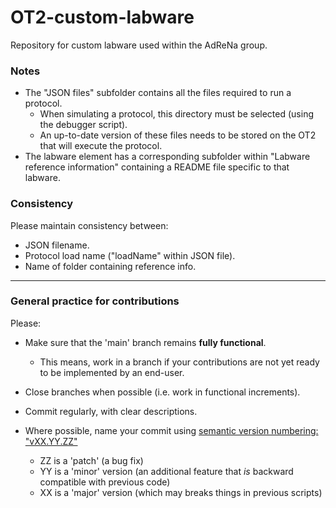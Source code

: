 # OT2-custom-labware
 Repository for custom labware used within the AdReNa group.


### Notes

- The "JSON files" subfolder contains all the files required to run a protocol.
  - When simulating a protocol, this directory must be selected (using the debugger script).
  - An up-to-date version of these files needs to be stored on the OT2 that will execute the protocol.
- The labware element has a corresponding subfolder within "Labware reference information" containing a README file specific to that labware.

### Consistency
Please maintain consistency between:
  - JSON filename.
  - Protocol load name ("loadName" within JSON file).
  - Name of folder containing reference info.



---



### General practice for contributions

Please:

- Make sure that the 'main' branch remains **fully functional**.
  - This means, work in a branch if your contributions are not yet ready to be implemented by an end-user.
- Close branches when possible (i.e. work in functional increments).
- Commit regularly, with clear descriptions.

- Where possible, name your commit using <u>semantic version numbering: "vXX.YY.ZZ"</u>
  - ZZ is a 'patch' (a bug fix)
  - YY is a 'minor' version (an additional feature that *is* backward compatible with previous code)
  - XX is a 'major' version (which may breaks things in previous scripts)

